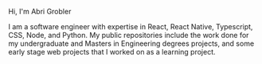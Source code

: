 Hi, I'm Abri Grobler

I am a software engineer with expertise in React, React Native, Typescript, CSS, Node, and Python. My public repositories include the work done for my undergraduate and Masters in Engineering degrees projects, and some early stage web projects that I worked on as a learning project. 

<!---
abrigrobler/abrigrobler is a ✨ special ✨ repository because its `README.md` (this file) appears on your GitHub profile.
You can click the Preview link to take a look at your changes.
--->

